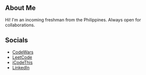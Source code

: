 ## About Me
Hi! I'm an incoming freshman from the Philippines. Always open for collaborations.

## Socials
- [CodeWars](https://www.codewars.com/users/satis)
- [LeetCode](https://leetcode.com/wffnsltan/)
- [iCodeThis](https://icodethis.com/thatguy_Afin)
- [LinkedIn](https://linkedin.com/in/wffnsltan)
